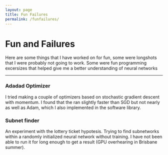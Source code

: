 ```yaml
---
layout: page
title: Fun Failures
permalink: /funfailures/
---
```


# Fun and Failures

Here are some things that I have worked on for fun, some were longshots that I were probably not going to work. Some were fun programming excersizes that helped give me a better understanding of neural networks

---

### Adadad Optimizer

I tried making a couple of optimizers based on stochastic gradient descent with momentum. I found that the ran slightly faster than SGD but not nearly as well as Adam, which I also implemented in the software library. 

### Subnet finder

An experiment with the lottery ticket hypotesis. Trying to find subnetworks within a randomly initialized neural network without training. I have not been able to run it for long enough to get a result (GPU overhearing in Brisbane summer). 